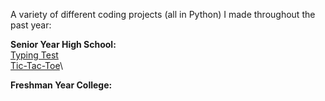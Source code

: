 A variety of different coding projects (all in Python) I made throughout the past year:


**Senior Year High School:**\
[Typing Test](./highschool/typing_test.py)\
[Tic-Tac-Toe](./highschool/tic_tac_toe.py)\


**Freshman Year College:**

